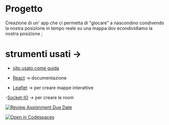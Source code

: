 # Progetto 
Creazione di un' app che ci permetta di "giocare" a nascondino condivendo la nostra posizione in tempo reale su una mappa dov econdividiamo la nostra posizione ;
# strumenti usati -> 
- [sito usato come guida](https://dev.to/manishmehra/building-a-real-time-location-sharing-app-with-react-socketio-and-leaflet-236l)

- [React](https://react.dev/learn) -> documentazione

- [Leaflet](https://leafletjs.com/examples.html) -> per creare mappe interattive

-[Socket-IO](https://socket.io/docs/v4/rooms/) -> per creare le room

[![Review Assignment Due Date](https://classroom.github.com/assets/deadline-readme-button-24ddc0f5d75046c5622901739e7c5dd533143b0c8e959d652212380cedb1ea36.svg)](https://classroom.github.com/a/BSHlEvcz)

[![Open in Codespaces](https://classroom.github.com/assets/launch-codespace-7f7980b617ed060a017424585567c406b6ee15c891e84e1186181d67ecf80aa0.svg)](https://classroom.github.com/open-in-codespaces?assignment_repo_id=13231175)
